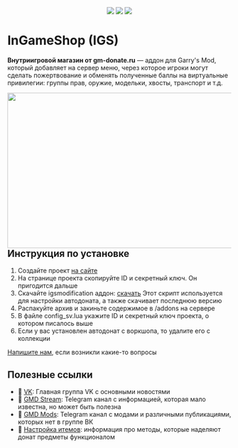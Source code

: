 <p align="center">
  <img src="https://img.shields.io/github/downloads/GM-DONATE/IGS/total?label=%D0%97%D0%B0%D0%B3%D1%80%D1%83%D0%B7%D0%BE%D0%BA">
  <img src="https://img.shields.io/github/languages/code-size/GM-DONATE/IGS">
  <img src="https://img.shields.io/github/license/GM-DONATE/IGS">
</p>

# InGameShop (IGS)
**Внутриигровой магазин от gm-donate.ru** — аддон для Garry's Mod, который добавляет на сервер меню, через которое игроки могут сделать пожертвование и обменять полученные баллы на виртуальные привилегии: группы прав, оружие, модельки, хвосты, транспорт и т.д.

<img align="left" width="550" height="350" src="https://user-images.githubusercontent.com/9200174/111821738-aad96c80-88eb-11eb-91ba-a98a2c3d770a.png">

## Инструкция по установке
1. Создайте проект [на сайте](https://gm-donate.ru/panel/)
2. На странице проекта скопируйте ID и секретный ключ. Он пригодится дальше
3. Скачайте igsmodification аддон: [скачать](/releases/latest/download/igs-mod.zip)
Этот скрипт используется для настройки автодоната, а также скачивает последнюю версию
4. Распакуйте архив и закиньте содержимое в /addons на сервере
5. В файле config_sv.lua укажите ID и секретный ключ проекта, о котором писалось выше
6. Если у вас установлен автодонат с воркшопа, то удалите его с коллекции

[Напишите нам](https://gm-donate.ru/support), если возникли какие-то вопросы

## Полезные ссылки
- 📰 [VK](https://vk.com/public143836547): Главная группа VK с основными новостями
- 📣 [GMD Stream](https://t.me/notafaq): Telegram канал с информацией, которая мало известна, но может быть полезна
- 📣 [GMD Mods](https://t.me/gmodder): Telegram канал с модами и различными публикациями, которых нет в группе ВК
- 🔧 [Настройка итемов](http://gm-donate.ru/docs): информация про методы, которые наделяют донат предметы функционалом 
